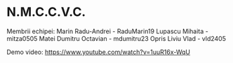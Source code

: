 # N.M.C.C.V.C.

Membrii echipei:
Marin Radu-Andrei - RaduMarin19
Lupascu Mihaita - mitza0505
Matei Dumitru Octavian - mdumitru23
Opris Liviu Vlad - vld2405

Demo video: https://www.youtube.com/watch?v=1uuR16x-WqU
